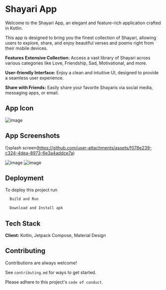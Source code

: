 # Shayari App

Welcome to the Shayari App, an elegant and feature-rich application crafted in Kotlin. 

This app is designed to bring you the finest collection of Shayari, allowing users to explore, share, and enjoy beautiful verses and poems right from their mobile devices.

**Features**
**Extensive Collection:** Access a vast library of Shayari across various categories like Love, Friendship, Sad, Motivational, and more.

**User-friendly Interface:** Enjoy a clean and intuitive UI, designed to provide a seamless user experience.

**Share with Friends:** Easily share your favorite Shayaris via social media, messaging apps, or email.
## App Icon

![image](https://github.com/user-attachments/assets/d2513be2-f757-4af3-b862-ca036ea0d82b)

## App Screenshots
![splash screen(https://github.com/user-attachments/assets/f078e239-c324-4dea-8973-6e3a4addce7a)

![image](https://github.com/user-attachments/assets/03f40e10-30fb-4250-b729-08a7612627dc)
![image](https://github.com/user-attachments/assets/28c3af1c-3957-42b3-9c9c-3e7cffc547ed)

## Deployment

To deploy this project run

```bash
  Build and Run
```

```bash
  Download and Install apk
```

## Tech Stack

**Client:** Kotlin, Jetpack Compose, Material Design

## Contributing

Contributions are always welcome!

See `contributing.md` for ways to get started.

Please adhere to this project's `code of conduct`.
